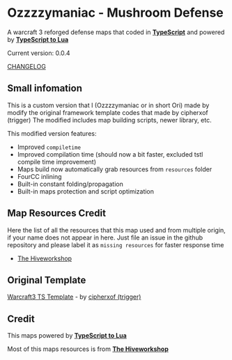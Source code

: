 
# Ozzzzymaniac - Mushroom Defense

 A warcraft 3 reforged defense maps that coded in [**TypeScript**](https://github.com/microsoft/TypeScript/) and powered by [**TypeScript to Lua**](https://github.com/TypeScriptToLua/TypeScriptToLua)

 Current version: 0.0.4

 [CHANGELOG](./CHANGELOG.md)

## Small infomation

 This is a custom version that I (Ozzzzymaniac or in short Ori) made by modify the original framework template codes
 that made by cipherxof (trigger)
 The modified includes map building scripts, newer library, etc.

 This modified version features:

- Improved `compiletime`
- Improved compilation time (should now a bit faster, excluded tstl compile time improvement)
- Maps build now automatically grab resources from `resources` folder
- FourCC inlining
- Built-in constant folding/propagation
- Built-in maps protection and script optimization

## Map Resources Credit

  Here the list of all the resources that this map used and from multiple origin, if your name does not appear in here. Just file an issue in the github repository and please label it as `missing resources` for faster response time

- [The Hiveworkshop](./RESOURCES_HIVE.md)

## Original Template

[Warcraft3 TS Template](https://github.com/cipherxof/wc3-ts-template) - by [cipherxof (trigger)](https://github.com/cipherxof)

## Credit

This maps powered by [**TypeScript to Lua**](https://github.com/TypeScriptToLua/TypeScriptToLua)

Most of this maps resources is from [**The Hiveworkshop**](https://hiveworkshop.com/)
